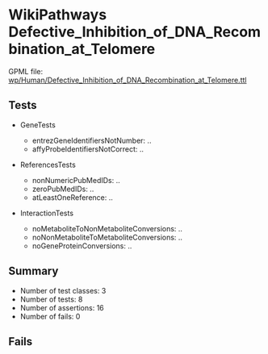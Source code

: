 # WikiPathways Defective_Inhibition_of_DNA_Recombination_at_Telomere

GPML file: [wp/Human/Defective_Inhibition_of_DNA_Recombination_at_Telomere.ttl](../wp/Human/Defective_Inhibition_of_DNA_Recombination_at_Telomere.ttl)

## Tests

* GeneTests
    * entrezGeneIdentifiersNotNumber: ..
    * affyProbeIdentifiersNotCorrect: ..

* ReferencesTests
    * nonNumericPubMedIDs: ..
    * zeroPubMedIDs: ..
    * atLeastOneReference: ..

* InteractionTests
    * noMetaboliteToNonMetaboliteConversions: ..
    * noNonMetaboliteToMetaboliteConversions: ..
    * noGeneProteinConversions: ..

## Summary

* Number of test classes: 3
* Number of tests: 8
* Number of assertions: 16
* Number of fails: 0

## Fails

